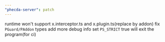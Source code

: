 ```yaml
---
"phecda-server": patch
---
```


runtime won't support x.interceptor.ts and x.plugin.ts(replace by addon)
fix `PGuard/PAddon` types
add more debug info 
set `PS_STRICT` true will exit the program(for ci)